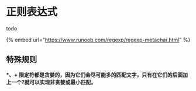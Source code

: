 # 正则表达式

todo

{% embed url="https://www.runoob.com/regexp/regexp-metachar.html" %}



## 特殊规则

**\*、+ 限定符都是贪婪的，因为它们会尽可能多的匹配文字，只有在它们的后面加上一个?就可以实现非贪婪或最小匹配。**

